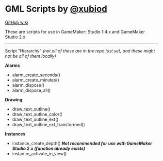 # GML Scripts by [@xubiod](https://twitter.com/Xubiod)

[GitHub wiki](https://github.com/xubiod/gml-scripts/wiki)

These are scripts for use in GameMaker: Studio 1.4.x and GameMaker Studio 2.x

---

Script "Hierarchy"
*(not all of these are in the repo just yet, and these might not be all of them locally)*

**Alarms**
 * alarm_create_seconds()
 * alarm_create_minutes()
 * alarm_dispose()
 * alarm_dispose_all()
 
**Drawing**
 * draw_text_outline()
 * draw_text_outline_color()
 * draw_text_outline_ext()
 * draw_text_outline_ext_transformed()

**Instances**
 * instance_create_depth() **_Not recommended for use with GameMaker Studio 2.x (function already exists)_**
 * instance_activate_in_view()
 
